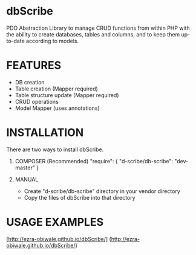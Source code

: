 dbScribe
========

PDO Abstraction Library to manage CRUD functions from within PHP with the ability to create databases, tables and columns, and to keep them up-to-date according to models.

FEATURES
========
- DB creation
- Table creation (Mapper required)
- Table structure update (Mapper required)
- CRUD operations
- Model Mapper (uses annotations)

INSTALLATION
============

There are two ways to install dbScribe.

1. COMPOSER (Recommended)
   "require": {
        "d-scribe/db-scribe": "dev-master"
    }
   
2. MANUAL
   - Create "d-scribe/db-scribe" directory in your vendor directory
   - Copy the files of dbScribe into that directory


USAGE EXAMPLES
==============

[http://ezra-obiwale.github.io/dbScribe/] (http://ezra-obiwale.github.io/dbScribe/)
